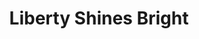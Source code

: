 ---
pid: CH13
title: Liberty Shines Bright
location_transcription: City Hall
zipcode: '19102'
outside_phl: 
neighborhood: Rittenhouse Square,Avenue of The Arts
age: '57'
age_range: 50-59
instagram: 
image_file_name: CH_13.jpg
proposal_transcription: Individual or group of individuals who best represent the
  original actions, emotions, encouragement and vision for Philadelphia and it's citizens
  - and as an example of the city's ongoing position as a shining beacon to the world
  of what a city can and should be on all levels - business, commerce, culture - a
  true melting pot of citizens, cultures, and ideals - a world-class city moving forward
  with all the vibrancy and vitality of it's citizens, past and present - need not
  be an actual physical representation, but iconic representation of Philadelphia's
  contributions to civilization as a whole -
topic: Business,Culture,History,Philadelphia,Unity,Uplifting
topic_summary: 0, 0, 0, 0, 0, 0
type: Other No Form
keywords_other: 
credit: 
image_labels: 
twitter: 
facebook: 
permalink: "/monuments/ch13/"
layout: item-page
---